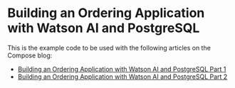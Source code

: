 # Building an Ordering Application with Watson AI and PostgreSQL

This is the example code to be used with the following articles on the Compose blog:

- [Building an Ordering Application with Watson AI and PostgreSQL Part 1](https://www.compose.com/articles/building-an-ordering-application-with-watson-ai-and-compose-postgresql/)
- [Building an Ordering Application with Watson AI and PostgreSQL Part 2](https://www.compose.com/articles/building-an-ordering-application-with-watson-ai-and-compose-postgresql-part-ii/)
